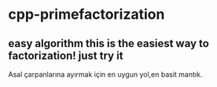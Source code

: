 # cpp-primefactorization
easy algorithm
this is the easiest way to factorization!
just try it
-----------
Asal çarpanlarına ayırmak için en uygun yol,en basit mantık.
